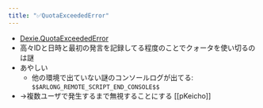 ```yaml
---
title: "✅QuotaExceededError"
---
```


- [Dexie.QuotaExceededError](https://dexie.org/docs/DexieErrors/Dexie.QuotaExceededError)
- 高々IDと日時と最初の発言を記録してる程度のことでクォータを使い切るのは謎
- あやしい
    - 他の環境で出ていない謎のコンソールログが出てる: `$$ARLONG_REMOTE_SCRIPT_END_CONSOLE$$`
- →複数ユーザで発生するまで無視することにする
[[pKeicho]]
